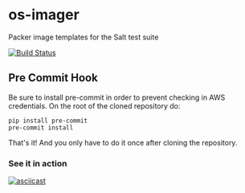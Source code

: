 # os-imager
Packer image templates for the Salt test suite

[![Build Status](https://drone.saltstack.com/api/badges/saltstack/os-imager/status.svg)](https://drone.saltstack.com/saltstack/os-imager)


## Pre Commit Hook

Be sure to install pre-commit in order to prevent checking in AWS credentials.
On the root of the cloned repository do:

```
pip install pre-commit
pre-commit install
```

That's it! And you only have to do it once after cloning the repository.

### See it in action

[![asciicast](https://asciinema.org/a/0Vh2TagppgfpElekWAdfBPzUD.svg)](https://asciinema.org/a/0Vh2TagppgfpElekWAdfBPzUD)
